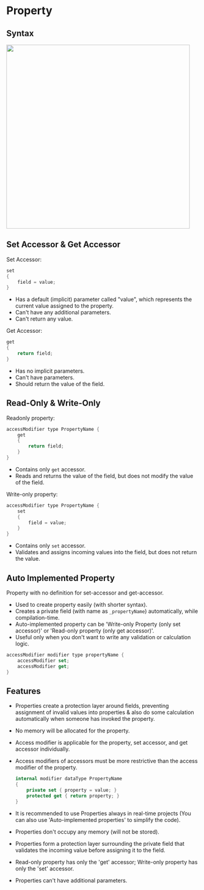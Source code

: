 # Property

## Syntax

<img src="image2.jpg" style="width:5in" />

## Set Accessor & Get Accessor

Set Accessor:

```csharp
set
{
    field = value;
}
```

- Has a default (implicit) parameter called "value", which represents the current value assigned to the property.
- Can't have any additional parameters.
- Can't return any value.

Get Accessor:

```csharp
get
{
    return field;
}
```

- Has no implicit parameters.
- Can't have parameters.
- Should return the value of the field.

## Read-Only & Write-Only

Readonly property:

```csharp
accessModifier type PropertyName {
    get
    {
        return field;
    }
}
```

- Contains only `get` accessor.
- Reads and returns the value of the field, but does not modify the value of the field.

Write-only property:

```csharp
accessModifier type PropertyName {
    set
    {
        field = value;
    }
}
```

- Contains only `set` accessor.
- Validates and assigns incoming values into the field, but does not return the value.

## Auto Implemented Property

Property with no definition for set-accessor and get-accessor.

- Used to create property easily (with shorter syntax).
- Creates a private field (with name as `_propertyName`) automatically, while compilation-time.
- Auto-implemented property can be 'Write-only Property (only set accessor)' or 'Read-only property (only get accessor)'.
- Useful only when you don't want to write any validation or calculation logic.

```csharp
accessModifier modifier type propertyName {
    accessModifier set;
    accessModifier get;
}
```

## Features

- Properties create a protection layer around fields, preventing assignment of invalid values into properties & also do some calculation automatically when someone has invoked the property.
- No memory will be allocated for the property.
- Access modifier is applicable for the property, set accessor, and get accessor individually.
- Access modifiers of accessors must be more restrictive than the access modifier of the property.

    ```csharp
    internal modifier dataType PropertyName
    {
        private set { property = value; }
        protected get { return property; }
    }
    ```

- It is recommended to use Properties always in real-time projects (You can also use 'Auto-implemented properties' to simplify the code).
- Properties don't occupy any memory (will not be stored).
- Properties form a protection layer surrounding the private field that validates the incoming value before assigning it to the field.
- Read-only property has only the 'get' accessor; Write-only property has only the 'set' accessor.
- Properties can't have additional parameters.
